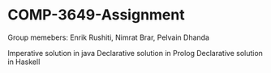 # COMP-3649-Assignment

Group memebers: Enrik Rushiti, Nimrat Brar, Pelvain Dhanda

Imperative solution in java
Declarative solution in Prolog
Declarative solution in Haskell
